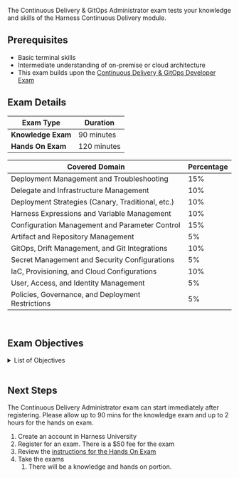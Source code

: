 The Continuous Delivery & GitOps Administrator exam tests your knowledge and skills of the Harness Continuous Delivery module.  

## Prerequisites

- Basic terminal skills
- Intermediate understanding of on-premise or cloud architecture
- This exam builds upon the [Continuous Delivery & GitOps Developer Exam](/certifications/continuous-delivery?lvl=developer)

## Exam Details
| Exam Type                               | Duration         |
| ----------------------------------- | --------------- |
| **Knowledge Exam** | 90 minutes |
| **Hands On Exam** | 120 minutes |


| Covered Domain                                     | Percentage |
|----------------------------------------------------|------------|
| Deployment Management and Troubleshooting          | 15%        |
| Delegate and Infrastructure Management             | 10%        |
| Deployment Strategies (Canary, Traditional, etc.)  | 10%        |
| Harness Expressions and Variable Management       | 10%        |
| Configuration Management and Parameter Control    | 15%        |
| Artifact and Repository Management                 | 5%         |
| GitOps, Drift Management, and Git Integrations    | 10%        |
| Secret Management and Security Configurations      | 5%         |
| IaC, Provisioning, and Cloud Configurations       | 10%        |
| User, Access, and Identity Management             | 5%         |
| Policies, Governance, and Deployment Restrictions | 5%         |

<br />

## Exam Objectives

<details>
<summary>List of Objectives</summary>

The following is a detailed list of exam objectives:

| #   | Objective |
|-----|-----------|
| 1 | **Deployment Management with Harness CD** |**
| 1.1 | Understanding the mechanisms of Kubernetes deployments via Harness CD |
| 1.2 | Managing artifacts and manifests for application deployment |
| 1.3 | Handling deployment issues and implementing troubleshooting strategies |
| 2 | **Delegate and Infrastructure Management** |**
| 2.1 | Configuring Harness Delegates for specific tasks |
| 2.2 | Implementing best practices for delegate installation |
| 2.3 | Ensuring effective logging and communication from Harness Delegates |
| 3 | **Implementing and Managing Canary and Traditional Deployments** |**
| 3.1 | Setting up and managing Kubernetes Canary deployments |
| 3.2 | Utilizing Harness CD features for deployments |
| 3.3 | Addressing deployment issues |
| 4 | **Effective Use of Harness Expressions and Variables** |**
| 4.1 | Using Harness expressions and variables within deployments |
| 4.2 | Managing and referring service variables at runtime |
| 5 | **Harness Configuration Management and Parameter Control** |**
| 5.1 | Managing parameters securely using Harness |
| 5.2 | Understanding and implementing values overrides |
| 5.3 | Handling Helm Chart parameter control |
| 6 | **Secure and Efficient Artifact Management** |**
| 6.1 | Onboarding new applications using Harness CD |
| 6.2 | Integrating Harness with artifact repositories |
| 7 | **Implementing and Utilizing GitOps with Harness** |**
| 7.1 | Understanding and addressing drift between Git and deployed workloads |
| 7.2 | Managing Harness Git Experience for different entities |
| 8 | **Implementing and Managing Secret Management** |**
| 8.1 | Integrating Harness with different Secrets Managers |
| 8.2 | Ensuring secure handling of secrets in pipelines |
| 9 | **Infrastructure as Code (IaC) and Provisioning Management** |**
| 9.1 | Implementing IaC principles with Harness |
| 9.2 | Troubleshooting IaC deployment issues |
| 10 | **Harness User and Access Management** |**
| 10.1 | Implementing and managing user authentication |
| 10.2 | Implementing and managing Role-Based Access Control within Harness |
| 11 | **Implementation of Policies and Governance in Deployment** |**
| 11.1 | Implementing deployment halts or restrictions |
| 11.2 | Managing stability during critical times |
| 12 | **Harness UI and UX Proficiency** |**
| 12.1 | Navigating and utilizing Harness UI for configurations |
| 12.2 | Efficiently locating and modifying configurations within the UI |
| 13 | **Custom and Advanced Deployment Strategies** |**
| 13.1 | Creating and managing custom deployment strategies |
| 13.2 | Handling deployment to various infrastructure types |
| 14 | **Advanced Troubleshooting and Optimization** |**
| 14.1 | Implementing advanced troubleshooting steps in CD stages and pipelines |
| 14.2 | Optimizing delegate usage and managing workload distribution |


</details>

<br />

## Next Steps

The Continuous Delivery Administrator exam can start immediately after registering. Please allow up to 90 mins for the knowledge exam and up to 2 hours for the hands on exam.

1. Create an account in Harness University
2. Register for an exam. There is a $50 fee for the exam
3. Review the [instructions for the Hands On Exam](/certifications/instructions)
4. Take the exams
    1. There will be a knowledge and hands on portion.	
